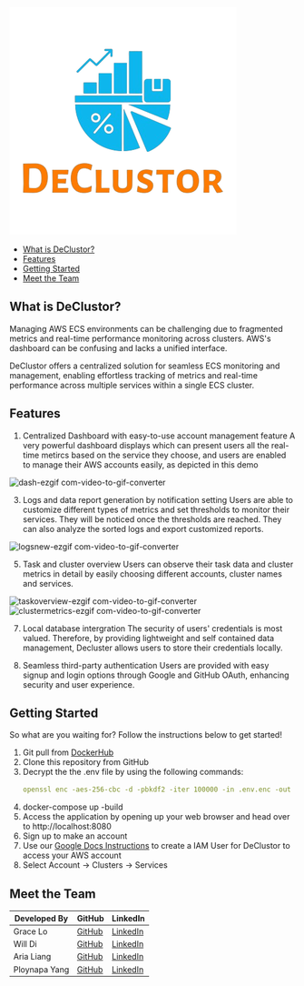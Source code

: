 ![DeClustor Logo](https://github.com/oslabs-beta/DeClustor/blob/dev/client/src/assets/nobglogo.png?raw=true)

- [What is DeClustor?](#introduce)
- [Features](#key-features)
- [Getting Started](#getstart)
- [Meet the Team](#meet-the-team)

## What is DeClustor?

Managing AWS ECS environments can be challenging due to fragmented metrics and real-time performance monitoring across clusters. AWS's dashboard can be confusing and lacks a unified interface.

DeClustor offers a centralized solution for seamless ECS monitoring and management, enabling effortless tracking of metrics and real-time performance across multiple services within a single ECS cluster.


## Features

1. Centralized Dashboard with easy-to-use account management feature
A very powerful dashboard displays which can present users all the real-time metircs based on the service they choose, and users are enabled to manage their AWS accounts easily, as depicted in this demo

![dash-ezgif com-video-to-gif-converter](https://github.com/user-attachments/assets/1ad4b259-78c5-4ea7-be31-1eb9a61bc18e)

3. Logs and data report generation by notification setting
Users are able to customize different types of metrics and set thresholds to monitor their services. They will be noticed once the thresholds are reached.
They can also analyze the sorted logs and export customized reports.

![logsnew-ezgif com-video-to-gif-converter](https://github.com/user-attachments/assets/a4c80276-302c-41f5-b5e5-6a5cbfdc80ce)

5. Task and cluster overview
Users can observe their task data and cluster metrics in detail by easily choosing different accounts, cluster names and services.

![taskoverview-ezgif com-video-to-gif-converter](https://github.com/user-attachments/assets/f3b6806f-ba2b-4aab-99ae-92c65e9c35b0)
![clustermetrics-ezgif com-video-to-gif-converter](https://github.com/user-attachments/assets/74fc381a-2068-4737-b753-7a61f31b87f7)


7. Local database intergration
The security of users' credentials is most valued. Therefore, by providing lightweight and self contained data management, Decluster allows users to store their credentials locally.

8. Seamless third-party authentication
Users are provided with easy signup and login options through Google and GitHub OAuth, enhancing security and user experience.



## Getting Started

So what are you waiting for? Follow the instructions below to get started!

1. Git pull from [DockerHub](https://hub.docker.com/r/declustorteam/declustor)
2. Clone this repository from GitHub
3. Decrypt the the .env file by using the following commands:
   ```yml
   openssl enc -aes-256-cbc -d -pbkdf2 -iter 100000 -in .env.enc -out .env -k ilovedeclustor
   ```
4. docker-compose up -build
5. Access the application by opening up your web browser and head over to http://localhost:8080
6. Sign up to make an account
7. Use our [Google Docs Instructions](https://docs.google.com/document/d/1Vf7OrThD2bj3LU9Dxm4l7vFzVKmexYBO/edit) to create a IAM User for DeClustor to access your AWS account
8. Select Account → Clusters → Services


## Meet the Team

| Developed By          | GitHub                                                | LinkedIn                                                     |
|-----------------------|-------------------------------------------------------|--------------------------------------------------------------|
| Grace Lo              | [GitHub](https://github.com/gracelo0717)              | [LinkedIn](https://www.linkedin.com/in/gracelo0717)          |
| Will Di               | [GitHub](https://github.com/xiudou401)                | [LinkedIn](https://www.linkedin.com/in/will-di)              |
| Aria Liang            | [GitHub](https://github.com/Aria-Liang)               | [LinkedIn](https://www.linkedin.com/in/arialiang)            |
| Ploynapa Yang         | [GitHub](https://github.com/Ploynpk)                  | [LinkedIn](https://www.linkedin.com/in/ploynapa-py/)         |
